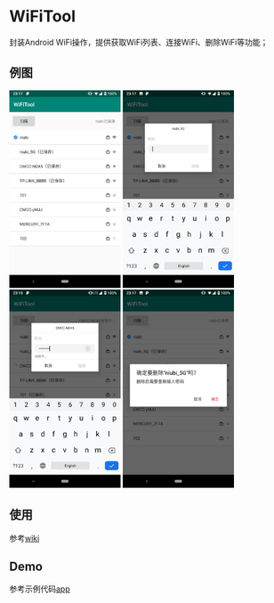 WiFiTool
=============
封装Android WiFi操作，提供获取WiFi列表、连接WiFi、删除WiFi等功能；

例图
---
<img src="./art/pic_01.png" width="200"/> <img src="./art/pic_02.png" width="200"/> <img src="./art/pic_03.png" width="200"/> <img src="./art/pic_04.png" width="200"/>

使用
---

参考[wiki](https://github.com/DarklyCoder/WiFiTool/wiki)

Demo
---
参考示例代码[app](https://github.com/DarklyCoder/WiFiTool/tree/master/app)